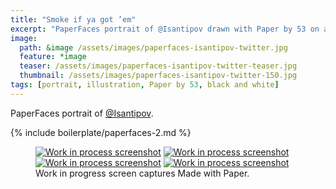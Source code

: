 ```yaml
---
title: "Smoke if ya got ’em"
excerpt: "PaperFaces portrait of @Isantipov drawn with Paper by 53 on an iPad."
image: 
  path: &image /assets/images/paperfaces-isantipov-twitter.jpg 
  feature: *image
  teaser: /assets/images/paperfaces-isantipov-twitter-teaser.jpg
  thumbnail: /assets/images/paperfaces-isantipov-twitter-150.jpg
tags: [portrait, illustration, Paper by 53, black and white]
---
```


PaperFaces portrait of [@Isantipov](http://twitter.com/Isantipov).

{% include boilerplate/paperfaces-2.md %}

<figure class="third">
  <a href="{{ site.url }}/assets/images/paperfaces-isantipov-process-1-lg.jpg"><img src="{{ site.url }}/assets/images/paperfaces-isantipov-process-1-600.jpg" alt="Work in process screenshot"></a>
  <a href="{{ site.url }}/assets/images/paperfaces-isantipov-process-2-lg.jpg"><img src="{{ site.url }}/assets/images/paperfaces-isantipov-process-2-600.jpg" alt="Work in process screenshot"></a>
  <a href="{{ site.url }}/assets/images/paperfaces-isantipov-process-3-lg.jpg"><img src="{{ site.url }}/assets/images/paperfaces-isantipov-process-3-600.jpg" alt="Work in process screenshot"></a>
  <a href="{{ site.url }}/assets/images/paperfaces-isantipov-process-4-lg.jpg"><img src="{{ site.url }}/assets/images/paperfaces-isantipov-process-4-600.jpg" alt="Work in process screenshot"></a>
  <figcaption>Work in progress screen captures Made with Paper.</figcaption>
</figure>
